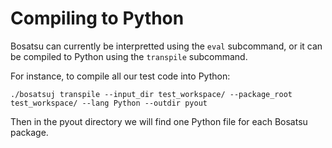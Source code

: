 # Compiling to Python

Bosatsu can currently be interpretted using the `eval` subcommand, or it can be
compiled to Python using the `transpile` subcommand.

For instance, to compile all our test code into Python:
```
./bosatsuj transpile --input_dir test_workspace/ --package_root test_workspace/ --lang Python --outdir pyout
```
Then in the pyout directory we will find one Python file for each Bosatsu package.
